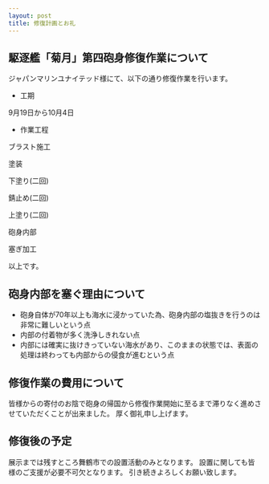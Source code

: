 ```yaml
---
layout: post
title: 修復計画とお礼
---
```


## 駆逐艦「菊月」第四砲身修復作業について

ジャパンマリンユナイテッド様にて、以下の通り修復作業を行います。

- 工期

9月19日から10月4日

- 作業工程

ブラスト施工

塗装

下塗り(二回)

錆止め(二回)

上塗り(二回)

砲身内部

塞ぎ加工

以上です。

## 砲身内部を塞ぐ理由について

- 砲身自体が70年以上も海水に浸かっていた為、砲身内部の塩抜きを行うのは非常に難しいという点
- 内部の付着物が多く洗浄しきれない点
- 内部には確実に抜けきっていない海水があり、このままの状態では、表面の処理は終わっても内部からの侵食が進むという点

## 修復作業の費用について

皆様からの寄付のお陰で砲身の帰国から修復作業開始に至るまで滞りなく進めさせていただくことが出来ました。
厚く御礼申し上げます。

## 修復後の予定

展示までは残すところ舞鶴市での設置活動のみとなります。
設置に関しても皆様のご支援が必要不可欠となります。
引き続きよろしくお願い致します。
